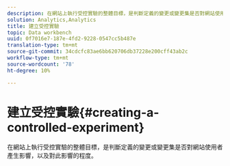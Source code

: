 ```yaml
---
description: 在網站上執行受控實驗的整體目標，是判斷定義的變更或變更集是否對網站使用者產生影響，以及對此影響的程度。
solution: Analytics,Analytics
title: 建立受控實驗
topic: Data workbench
uuid: 0f7016e7-187e-4fd2-9228-0547cc5b487e
translation-type: tm+mt
source-git-commit: 34cdcfc83ae6bb620706db37228e200cff43ab2c
workflow-type: tm+mt
source-wordcount: '78'
ht-degree: 10%

---
```



# 建立受控實驗{#creating-a-controlled-experiment}

在網站上執行受控實驗的整體目標，是判斷定義的變更或變更集是否對網站使用者產生影響，以及對此影響的程度。

